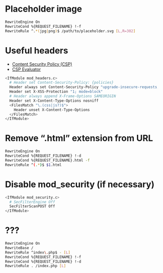 # Placeholder image
```sh
RewriteEngine On
RewriteCond %{REQUEST_FILENAME} !-f
RewriteRule ^.*(jpg|png)$ /path/to/placeholder.svg [L,R=302]
```

# Useful headers

* [Content Security Policy (CSP)](https://developer.mozilla.org/en-US/docs/Web/HTTP/CSP)
* [CSP Evaluator](https://csp-evaluator.withgoogle.com/)

```sh
<IfModule mod_headers.c>
  # Header set Content-Security-Policy: {policies}
  Header always set Content-Security-Policy "upgrade-insecure-requests;"
  Header set X-XSS-Protection "1; mode=block"
  # Header always append X-Frame-Options SAMEORIGIN
  Header set X-Content-Type-Options nosniff
  <FilesMatch "\.(css|js?)$">
    Header unset X-Content-Type-Options
  </FilesMatch>
</IfModule>
```

# Remove “.html” extension from URL
```sh
RewriteEngine On
RewriteCond %{REQUEST_FILENAME} !-d
RewriteCond %{REQUEST_FILENAME}.html -f
RewriteRule ^(.*)$ $1.html
```

# Disable mod_security (if necessary)
```sh
<IfModule mod_security.c>
  # SecFilterEngine Off
  SecFilterScanPOST Off
</IfModule>
```

# ???
```sh
RewriteEngine On
RewriteBase /
RewriteRule ^index\.php$ - [L]
RewriteCond %{REQUEST_FILENAME} !-f
RewriteCond %{REQUEST_FILENAME} !-d
RewriteRule . /index.php [L]
```
